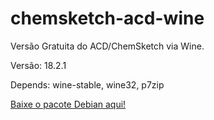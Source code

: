 # chemsketch-acd-wine

Versão Gratuita do ACD/ChemSketch via Wine.

Versão: 18.2.1

Depends: wine-stable, wine32, p7zip

[Baixe o pacote Debian aqui!](https://drive.google.com/open?id=1HUFAEHGG1vegDeKfsZrI9GEZhViRRK7C)